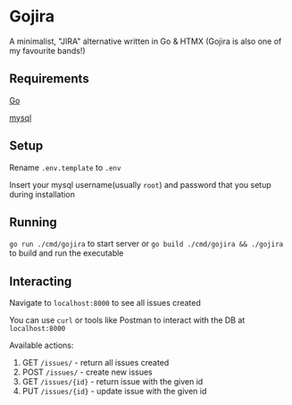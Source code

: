 # Gojira

A minimalist, "JIRA" alternative written in Go & HTMX (Gojira is also one of my favourite bands!)

## Requirements
[Go](https://go.dev/dl/)

[mysql](https://dev.mysql.com/downloads/mysql/)

## Setup
Rename `.env.template` to `.env`

Insert your mysql username(usually `root`) and password that you setup during installation

## Running
`go run ./cmd/gojira` to start server
or
`go build ./cmd/gojira && ./gojira` to build and run the executable

## Interacting
Navigate to `localhost:8000` to see all issues created

You can use `curl` or tools like Postman to interact with the DB at `localhost:8000`

Available actions:
1. GET `/issues/` - return all issues created
2. POST `/issues/` - create new issues
3. GET `/issues/{id}` - return issue with the given id
4. PUT `/issues/{id}` - update issue with the given id

